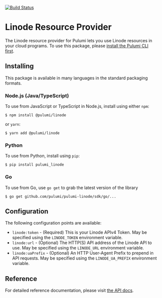 [![Build Status](https://travis-ci.com/pulumi/pulumi-linode.svg?token=eHg7Zp5zdDDJfTjY8ejq&branch=master)](https://travis-ci.com/pulumi/pulumi-linode)

# Linode Resource Provider

The Linode resource provider for Pulumi lets you use Linode resources in your cloud programs.  To use
this package, please [install the Pulumi CLI first](https://pulumi.io/).

## Installing

This package is available in many languages in the standard packaging formats.

### Node.js (Java/TypeScript)

To use from JavaScript or TypeScript in Node.js, install using either `npm`:

    $ npm install @pulumi/linode

or `yarn`:

    $ yarn add @pulumi/linode

### Python

To use from Python, install using `pip`:

    $ pip install pulumi_linode

### Go

To use from Go, use `go get` to grab the latest version of the library

    $ go get github.com/pulumi/pulumi-linode/sdk/go/...
    
## Configuration

The following configuration points are available:

- `linode:token` - (Required) This is your Linode APIv4 Token. May be specified using the `LINODE_TOKEN` environment variable.
- `linode:url` - (Optional) The HTTP(S) API address of the Linode API to use. May be specified using the `LINODE_URL` environment variable.
- `linode:uaPrefix` - (Optional) An HTTP User-Agent Prefix to prepend in API requests. May be specified using the `LINODE_UA_PREFIX` environment variable.

## Reference

For detailed reference documentation, please visit [the API docs](
https://pulumi.io/reference/pkg/nodejs/@pulumi/linode/index.html).
